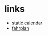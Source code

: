 # links

* [static calendar](https://events.ccc.de/congress/2015/wiki/Static:Calendar)
* [fahrplan](https://events.ccc.de/congress/2015/Fahrplan/)
